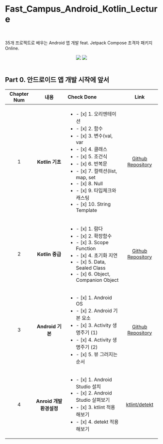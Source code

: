 # Fast_Campus_Android_Kotlin_Lecture
</br>

35개 프로젝트로 배우는 Android 앱 개발 feat. Jetpack Compose 초격차 패키지 Online.
</br>

<div align = "center">
<img src="https://img.shields.io/badge/Kotlin-7F52FF?style=flat&logo=Kotlin&logoColor=white"/>
<img src="https://img.shields.io/badge/Android-3DDC84?style=flat&logo=Android&logoColor=white"/>
</div>
</br>

## Part 0. 안드로이드 앱 개발 시작에 앞서

  |Chapter Num|내용|Check Done|Link|
  |:---:|:---:|:---|:---:|
  |1|**Kotlin 기초**|<ul><li>- [x] 1. 오리엔테이션 </li><li>- [x] 2. 함수 </li><li>- [x] 3. 변수(val, var </li><li>- [x] 4. 클래스 </li><li>- [x] 5. 조건식 </li><li>- [x] 6. 반복문 </li><li>- [x] 7. 컬렉션(list, map, set </li><li>- [x] 8. Null </li><li>- [x] 9. 타입체크와 캐스팅 </li><li>- [x] 10. String Template</li></ul>|[Github Repository](Chapter0/app/src/main/java/com/example/android_kotlin_lecture/Chapter_01)|
  |2|**Kotlin 중급**|<ul><li>- [x] 1. 람다 </li><li>- [x] 2. 확장함수 </li><li>- [x] 3. Scope Function </li><li>- [x] 4. 초기화 지연 </li><li>- [x] 5. Data, Sealed Class </li><li>- [x] 6. Object, Companion Object</li></ul>|[Github Repository](Chapter0/app/src/main/java/com/example/android_kotlin_lecture/Chapter_02)|
  |3|**Android 기본**|<ul><li>- [x] 1. Android OS </li><li>- [x] 2. Android 기본 요소 </li><li>- [x] 3. Activity 생명주기 (1) </li><li>- [x] 4. Activity 생명주기 (2) </li><li>- [x] 5. 뷰 그러지는 순서 </li></ul>|[Github Repository](Android_Basic)|
  |4|**Anroid 개발 환경설정**|<ul><li>- [x] 1. Android Studio 설치 </li><li>- [x] 2. Android Studio 살펴보기 </li><li>- [x] 3. ktlint 적용해보기 </li><li>- [x] 4. detekt 적용해보기</li></ul>| [ktlint/detekt](Anroid_개발환경설정/ktlint_detekt.md) |
  
</br>
<!-- 
## Part 1. 안드로이드 기본
<details>
  <summary> To Do List </summary>
  
  |Chapter Num|내용|Check Done|Link|
  |:---:|:---:|:---|:---:|
  |1|**오리엔테이션**|<ul><li>- [ ] 1. 오리엔테이션 </li></ul>| ❌ |
  |2|**숫자세기 앱**|<ul><li>- [ ] 1. 개요 및 학습목표 </li><li>- [ ] 2. 프로젝트 셋팅 </li><li>- [ ] 3. 숫자세기 UI 그리기 (1) </li><li>- [ ] 4. 숫자세기 UI 그리기 (2) </li><li>- [ ] 5. 유저 입력값 받아오기 </li><li>- [ ] 6. 숫자세기 기능 구현 </li><li>- [ ] 7. 복습 및 한걸음 더 </li></ul>| [Github Repository](app/src/main/java/com/example/android_kotlin_lecture/Chapter_01)|
  |3|**단위 변환기 앱**|<ul><li>- [ ] 1. 개요 및 학습 목표 </li><li>- [ ] 2. 길이변환 UI 그리기 (1) </li><li>- [ ] 3. 길이변환 UI 그리기 (2) </li><li>- [ ] 4. UI 요소 가져오기 </li><li>- [ ] 5. 단위변환 기능 구현 </li><li>- [ ] 6. 화면전환 시 데이터 유지 </li><li>- [ ] 7. 복습 및 한걸음 더 </li></ul>|[Github Repository](app/src/main/java/com/example/android_kotlin_lecture/Chapter_01)|
  |4|**응급 의료정보 앱**|<ul><li>- [ ] 1. 개요 및 학습 목표 </li><li>- [ ] 2. 응급의료 정보 UI 그리기 (1) </li><li>- [ ] 3. 화면 전환하기 </li><li>- [ ] 4. 응급의료 정보 UI 그리기 (2) </li><li>- [ ] 5. 응급의료 정보 UI 그리기 (3) </li><li>- [ ] 6. 데이터 저장하고 불러오기 </li><li>- [ ] 7. 데이터 삭제하기 </li><li>- [ ] 8. 전화 앱 실행하기 </li><li>- [ ] 9. 복습 및 한걸음 더</li></ul>|[Github Repository](app/src/main/java/com/example/android_kotlin_lecture/Chapter_01)|
  |5|**계산기 앱**|<ul><li>- [ ] 1. 개요 및 학습 목표 </li><li>- [ ] 2. 계산기 UI 그리기 </li><li>- [ ] 3. 계산 기능 구현하기 (1) </li><li>- [ ] 4. 계산 기능 구현하기 (2) </li><li>- [ ] 5. 계산기 UI 꾸미기 </li><li>- [ ] 6. 복습 및 한걸음 더 </li></ul>|[Github Repository](app/src/main/java/com/example/android_kotlin_lecture/Chapter_01)|
  |6|**스톱워치 앱**|<ul><li>- [ ] 1. 개요 및 학습 목표 </li><li>- [ ] 2. 스톱워치 UI 그리기 (1) </li><li>- [ ] 3. 스톱워치 기능 구현 (1) </li><li>- [ ] 4. 안드로이드 스레드 </li><li>- [ ] 5. 스톱워치 기능 구현 (2) </li><li>- [ ] 6. 스톱워치 UI 그리기 (2) </li><li>- [ ] 7. 스톱워치 기능 구현 (3) </li><li>- [ ] 8. 복습 및 한걸음 더 </li></ul>|[Github Repository](app/src/main/java/com/example/android_kotlin_lecture/Chapter_01)|
  |7|**단어장 앱**|<ul><li>- [ ] 1. 개요 및 학습 목표 </li><li>- [ ] 2. 단어장 UI 그리기 (1) </li><li>- [ ] 3. 단어장 UI 그리기 (2) </li><li>- [ ] 4. 단어장 UI 그리기 (3) </li><li>- [ ] 5. 단어장 기능 구현하기 (1) - 저장 </li><li>- [ ] 6. 단어장 기능 구현하기 (2) - 읽기, 삭제 </li><li>- [ ] 7. 단어장 기능 구현하기 (3) - 수정 </li><li>- [ ] 8. 단어장 UI 그리기 (4) </li><li>- [ ] 9. 복습 및 한걸음 더 </li></ul>|[Github Repository](app/src/main/java/com/example/android_kotlin_lecture/Chapter_01)|
  |8|**나만의 액자**|<ul><li>- [ ] 1. 개요 및 학습 목표 </li><li>- [ ] 2. 권한 가져오기 </li><li>- [ ] 3. 갤러리에서 이미지 불러오기 </li><li>- [ ] 4. 액자 UI 그리기 (1) </li><li>- [ ] 5. 액자 UI 그리기 (2) </li><li>- [ ] 6. 액자 UI 그리기 (3) </li><li>- [ ] 7. 액자 UI 그리기 (4) </li><li>- [ ] 8. 복습 및 한걸음 더 </li></ul>|[Github Repository](app/src/main/java/com/example/android_kotlin_lecture/Chapter_01)|
  |9|**음악재생 앱**|<ul><li>- [ ] 1. 개요 및 학습 목표 </li><li>- [ ] 2. MediaPlayer로 음원재생 (1) </li><li>- [ ] 3. MediaPlayer로 음원재생 (2) </li><li>- [ ] 4. MediaPlayer로 음원재생 (3) </li><li>- [ ] 5. 디바이스 이벤트 알림 </li><li>- [ ] 6. 복습 및 한걸음 더 </li></ul>|[Github Repository](app/src/main/java/com/example/android_kotlin_lecture/Chapter_01)|

</details>

</br>

## Part 2. 개발의 퀄리티를 높이는 라이브러리의 활용
<details>
  <summary> To Do List </summary>

  |Chapter Num|내용|Check Done|Link|
  |:---:|:---:|:---|:---:|
  |1|**웹툰 앱**|<ul><li>- [ ] 1. 인트로 (개요 및 학습목표) </li><li>- [ ] 2. WebView 사용해보기 </li><li>- [ ] 3. Fragment 사용해보기 </li><li>- [ ] 4. 기본 UI 구성하기 </li><li>- [ ] 5. WebView Tab으로 구성하기 </li><li>- [ ] 6. 마지막 회차 저장하기 </li><li>- [ ] 7. 완성도 높이기 </li></ul>|[Github Repository](app/src/main/java/com/example/android_kotlin_lecture/Chapter_01)|
  |2|**녹읍기 앱**|<ul><li>- [ ] 1. 인트로 (개요 및 학습목표) </li><li>- [ ] 2. 기본 UI 구성하기 </li><li>- [ ] 3. 권한 요청하기 </li><li>- [ ] 4. 녹음 기능 구현하기 </li><li>- [ ] 5. 재생 기능 구현하기 </li><li>- [ ] 6. 녹음 파형 그리기 (1) </li><li>- [ ] 7. 녹음 파형 그리기 (2) </li><li>- [ ] 8. 완성도 높이기 </li></ul>|[Github Repository](app/src/main/java/com/example/android_kotlin_lecture/Chapter_01)|
  |3|**오늘의 공지**|<ul><li>- [ ] 1. 인트로 (개요 및 학습목표) </li><li>- [ ] 2. SocketServer를 이용하여 간단한 소캣 서버 구현해보기 (1) </li><li>- [ ] 3. SocketServer를 이용하여 간단한 소켓 서버 구현해보기 </li><li>- [ ] 4. Sockt을 활용하여 Client 앱 만들기 </li><li>- [ ] 5. OKHttp를 이용하여 Client 앱 만들기 </li><li>- [ ] 6. 클라이언트 앱 UI 그리기 </li><li>- [ ] 7. 완성도 높이기 </li></ul>|[Github Repository](app/src/main/java/com/example/android_kotlin_lecture/Chapter_01)|
  |4|**깃헙 레포지토리 조회**|<ul><li>- [ ] 1. 인트로 (개요 및 학습목표) </li><li>- [ ] 2. 깃허므 API 소개 및 토큰 발급하기 </li><li>- [ ] 3. 사용할 API 살펴보기 </li><li>- [ ] 4. Retrofit을 이용해 서버 데이터 불러오기 (1) </li><li>- [ ] 5. Retrofit을 이용해 서버 데이터 불러오기 (2) </li><li>- [ ] 6. 유저 불러오기 검색 화면 구현하기 (1) </li><li>- [ ] 7. 유저 불러오기 검색 화면 구현하기 (2) </li><li>- [ ] 8. 레포지토리 조회 화면 구현하기 (1) </li><li>- [ ] 9. 레포지토리 조회 화면 구현하기 (2) </li><li>- [ ] 10. 완성도 높이기 </li></ul>|[Github Repository](app/src/main/java/com/example/android_kotlin_lecture/Chapter_01)|
  |5|**뉴스 앱**|<ul><li>- [ ] 1. 인트로 (개요 및 학습목표) </li><li>- [ ] 2. 사용할 API 살펴보기 </li><li>- [ ] 3. 서버 데이터 불러오기 </li><li>- [ ] 4. 뉴스 리스트 UI 만들기 (1) </li><li>- [ ] 5. 뉴스 리스트 UI 만들기 (2) </li><li>- [ ] 6. 상단 탭 구조로 만들기 </li><li>- [ ] 7. 검색 기능 넣어보기 </li><li>- [ ] 8. 상세 페이지 UI 만들기 </li><li>- [ ] 9. 완성도 높이기 </li></ul>|[Github Repository](app/src/main/java/com/example/android_kotlin_lecture/Chapter_01)|
  |6|**채팅 앱**|<ul><li>- [ ] 1. 인트로 (개요 및 학습목표) </li><li>- [ ] 2. Firebase 환경설정하기 </li><li>- [ ] 3. 로그인 화면 UI 그리기 </li><li>- [ ] 4. 사용자 목록 화면 그리기 </li><li>- [ ] 5. 채팅 목록 화면 그리기 </li><li>- [ ] 6. Firebase Realtime Database를 활용하여 DB 구조 구상하기 </li><li>- [ ] 7. 사용자 목록과 채팅 목록 DB에서 불러오기 (1) </li><li>- [ ] 8. 사용자 목록과 채팅 목록 DB에서 불러오기 (2) </li><li>- [ ] 9. 채팅 화면 그리기 </li><li>- [ ] 10. 채팅 기능 구현하기 </li><li>- [ ] 11. 채팅 알림 수신하기 </li><li>- [ ] 12. 채팅 알림 송신하기 </li><li>- [ ] 13. 완성도 높이기 </li></ul>|[Github Repository](app/src/main/java/com/example/android_kotlin_lecture/Chapter_01)|
  |7|**날씨 앱**|<ul><li>- [ ] 1. 인트로 (개요 및 학습목표) </li><li>- [ ] 2. 공공 Open API 소개 및 살펴보기 </li><li>- [ ] 3. 사용자 위치 정보 불러오기 </li><li>- [ ] 4. 날씨 정보 불러오기 (1) </li><li>- [ ] 5. 날씨 정보 불러오기 (2) </li><li>- [ ] 6. 위치 데이터 저장하기 </li><li>- [ ] 7. 위치 데이터 불러오기 </li><li>- [ ] 8. 현위치 날씨 정보 불러오기 </li><li>- [ ] 9. 현위치 날씨 정보 표시하기 </li><li>- [ ] 10. 날씨 위젯 만들기 (1) </li><li>- [ ] 11. 날시 위젯 만들기 (2) </li><li>- [ ] 12. 날씨 위젯 갱신하기 </li><li>- [ ] 13 완성도 높이기 </li></ul>|[Github Repository](app/src/main/java/com/example/android_kotlin_lecture/Chapter_01)|
  |8|**대동맛집도**|<ul><li>- [ ] 1. 인트로 (개요 및 학습목표) </li><li>- [ ] 2. 네이버 지도 사용 설정하기 </li><li>- [ ] 3. 네이버지도 사용해보기 </li><li>- [ ] 4. 서버에서 맛집 목록 가져오기 </li><li>- [ ] 5. 지도 위에 BottomSheetDialog 띄우기 </li><li>- [ ] 6. 완성도 높이기 </li></ul>|[Github Repository](app/src/main/java/com/example/android_kotlin_lecture/Chapter_01)|
  |9|**젠리**|<ul><li>- [ ] 1. 인트로 (개요 및 학습목표) </li><li>- [ ] 2. 카카오톡 로그인 구현하기 </li><li>- [ ] 3. Firebase 설정하기 </li><li>- [ ] 4. Google Map 사용 설정하기 </li><li>- [ ] 5. Google Map 사용하기 </li><li>- [ ] 6. 지도에 현재 위치 표시하기 </li><li>- [ ] 7. 사용자 위치정보 저장하기 </li><li>- [ ] 8. 다른 사용자에게 리액션 보내기 (1) </li><li>- [ ] 9. 다른 사용자에게 리액션 보내기 (2) </li><li>- [ ] 10. 완성도 높이기 </li></ul>|[Github Repository](app/src/main/java/com/example/android_kotlin_lecture/Chapter_01)|
  |10|**내일의집**|<ul><li>- [ ] 1. 인트로 (개요 및 학습목표) </li><li>- [ ] 2. Firebase DB 구조 구상하기 </li><li>- [ ] 3. Firebase를 활용하여 이메일 로그인 구현하기 </li><li>- [ ] 4. 메인 Tab UI 구성하기 </li><li>- [ ] 5. Firebase에서 사진 목록 가져오기 </li><li>- [ ] 6. 로컬 갤러리에서 사진 가져오기 </li><li>- [ ] 7. 글쓰기 페이지 구현하기 </li><li>- [ ] 8. Firebase Storage에 사진 업로드하기 </li><li>- [ ] 9. 글 상세 페이지 구현하기 </li><li>- [ ] 10. 홈 화면 구현하기 (1) </li><li>- [ ] 11. 홈 화면 구현하기 (2) </li><li>- [ ] 12. 완성도 높이기 </li></ul>|[Github Repository](app/src/main/java/com/example/android_kotlin_lecture/Chapter_01)|
  |11|**별다방커피**|<ul><li>- [ ] 1. 인트로 (개요 및 학습목표) </li><li>- [ ] 2. 메인 탭 구조 구성하기 </li><li>- [ ] 3. 홈 화면 recyclerview 구조 구성하기 </li><li>- [ ] 4. 홈 화면 모션 애니메이션 구현하기 (1) </li><li>- [ ] 5. 홈 화면 모션 애니메이션 구현하기 (2) </li><li>- [ ] 6. 홈 화면 UI 완성하기 </li><li>- [ ] 7. 주문페이지 플로우 구현하기 (1) </li><li>- [ ] 8. 주문페이지 플로우 구현하기 (2) </li><li>- [ ] 9. 주문페이지 플로우 구현하기 (3) </li><li>- [ ] 10. 완성도 높이기 </li></ul>|[Github Repository](app/src/main/java/com/example/android_kotlin_lecture/Chapter_01)|
  |12|**Youtube**|<ul><li>- [ ] 1. 인트로 (개요 및 학습목표) </li><li>- [ ] 2. 영상 목록 API 구상하기 </li><li>- [ ] 3. 홈 화면 UI 만들기 </li><li>- [ ] 4. 영상 화면 UI 만들기 </li><li>- [ ] 5. 영상 화면과 목록 화면 연결하기 </li><li>- [ ] 6. ExoPlayer를 이용해 동영상 재생하기 (1) </li><li>- [ ] 7. ExoPlayer를 이용해 동영상 재생하기 (2) </li><li>- [ ] 8. ExoPlayer를 이용해 동영상 재생하기 (3) </li><li>- [ ] 9. 추가 기능 구현하기 </li><li>- [ ] 10. 마무리하기 </li></ul>|[Github Repository](app/src/main/java/com/example/android_kotlin_lecture/Chapter_01)|

</details>

</br>

## Part 3. 복잡한 요구사항 대응과 유지보수가 용이한 아키텍처
<details>
  <summary> To Do List </summary>

  |Chapter Num|내용|Check Done|Link|
  |:---:|:---:|:---|:---:|
  |1|**Kotlin 기초**|<ul><li>- [ ] 오리엔테이션 </li></ul>| ❌ |
  |2|**얼굴 인식 서비스**|<ul><li>- [ ] 1. 개요 및 학습목표 </li><li>- [ ] 2. CameraX란? </li><li>- [ ] 3. Main UI 그리기 </li><li>- [ ] 4. 카메라 권한 받기 구현 </li><li>- [ ] 5. 카메라 모듈 구성 </li><li>- [ ] 6. 얼굴 인식 모듈 구현 1 </li><li>- [ ] 7. 얼굴 인식 모듈 구현 2 </li><li>- [ ] 8. 얼굴 인식 모듈 연동 </li><li>- [ ] 9. 얼굴형 Mask Custom UI 그리기 1 </li><li>- [ ] 10. 얼굴형 Mask Custom UI 그리기 2 </li><li>- [ ] 11. 그린 선따라 프로그래스바를 움직이려면 어떻게 해야 하나? </li></ul>|[Github Repository](app/src/main/java/com/example/android_kotlin_lecture/Chapter_01)|
  |3|**금융 서비스(보안 키패드 / 휴대폰 인증)**|<ul><li> - [ ] 1. 개요 및 학습목표 </li><li>- [ ] 2. 보안키패드 - Shuffle키패드 만들기 1 </li><li>- [ ] 3. 보안키패드 Shuffle키패드 만들기 2 </li><li>- [ ] 3. 보안키패드 - UI 구성 1 </li><li>- [ ] 4. 보안키패드 - UI 구성 2 </li><li>- [ ] 5. 보안키패드 - 데이터 무결성 체크 </li><li>- [ ] 6. 휴대폰 본인인증 UI 구성 (정보 입력) </li><li>- [ ] 7. 휴대폰 본인인증 데이터 무결성 체크 </li><li>- [ ] 8. 휴대폰 본인인증 UI 화면 구성 (인증번호 입력) </li><li>- [ ] 9. 인증번호 자동입력하려면 어떻게 해야할까? </li></ul>|[Github Repository](app/src/main/java/com/example/android_kotlin_lecture/Chapter_01)|
  |4|**월렛 서비스**|<ul><li>- [ ] 1. 개요 및 학습목표 </li><li>- [ ] 2. MotionLayout이란? </li><li>- [ ] 3. 카드 모음 UI 그리기 1 </li><li>- [ ] 4. 카드 모음 UI 그리기 2 </li><li>- [ ] 5. 카드 상세 UI 그리기 1 </li><li>- [ ] 6. 카드 상세 UI 그리기 2 </li><li>- [ ] 7. 카드 상세 UI 그리기 3 </li><li>- [ ] 8. 상세화면 데이터 연결하기 </li></ul>|[Github Repository](app/src/main/java/com/example/android_kotlin_lecture/Chapter_01)|
  |5|**이미지 추출 앱**|<ul><li>- [ ] 1. 개요 및 학습목표 </li><li>- [ ] 2. MVC 패턴 소개 </li><li>- [ ] 3. MVC 패턴 적용하기 </li><li>- [ ] 4. MVP 패턴 소개 </li><li>- [ ] 5. MVP 패턴 적용하기 </li><li>- [ ] 6. MVVM 패턴 소개 </li><li>- [ ] 7. MVVM 패턴 적용하기 </li><li>- [ ] 8. MVI 패턴 소개 </li><li>- [ ] 9. MVI 패턴 적용하기 </li></ul>|[Github Repository](app/src/main/java/com/example/android_kotlin_lecture/Chapter_01)|
  |6|**미디이 검색 앱**|<ul><li>- [ ] 1. 개요 및 학습목표 </li><li>- [ ] 2. 검색 UI 그리기 1 </li><li>- [ ] 3. 검색 UI 그리기 2 </li><li>- [ ] 4. 검색 UI 그리기 3 </li><li>- [ ] 5. 검색 UI 그리기 4 </li><li>- [ ] 6. 키워드 검색 입력 받기 </li><li>- [ ] 7. 미디어 API 연결하기 </li><li>- [ ] 8. 데이터 출력하기 </li><li>- [ ] 9. 즐겨찾기 기능 구현하기 </li><li>- [ ] 10. Test code 작성 </li></ul>|[Github Repository](app/src/main/java/com/example/android_kotlin_lecture/Chapter_01)|
  |7|**쇼핑몰 앱 - 복잡한 List 구성하기**|<ul><li>- [ ] 1. 개요 및 학습목표 </li><li>- [ ] 2.List Item을 동적으로 서버로부터 받아와서 그려주려면 어떻게 해야하나? </li><li>- [ ] 3. Hilt란? </li><li>- [ ] 4. Hilt 적용하기 </li><li>- [ ] 5. 화면 구성하기 1 </li><li>- [ ] 6. 화면 구성하기 2 </li><li>- [ ] 7. 화면 구성하기 3 </li><li>- [ ] 8. 화면 구성하기 4 </li><li>- [ ] 9. Coroutine이란? </li><li>- [ ] 10. Flow란? </li><li>- [ ] 11. Paging3이란? </li><li>- [ ] 12. API 호출하기 1 </li><li>- [ ] 13. API 호출하기 2 </li><li>- [ ] 14. 페이징 처리하기 </li><li>- [ ] 15. 리스트 출력하기 </li></ul>|[Github Repository](app/src/main/java/com/example/android_kotlin_lecture/Chapter_01)|
  |8|**Todo 앱**|<ul><li>- [ ] 1. 개요 및 학습목표 </li><li>- [ ] 2. Room이란? </li><li>- [ ] 3. 화면 구성하기 1 </li><li>- [ ] 4. 화면 구성하기 2 </li><li>- [ ] 5. Room 연결 </li><li>- [ ] 6. 입력 구현하기 </li><li>- [ ] 7. 리스트 구현하기 </li><li>- [ ] 8. 데이터 수정 구현하기 </li><li>- [ ] 9. 데이터 삭제 구현하기 </li><li>- [ ] 10. 디자인 가이드가 변경되면 한번에 적용하는 방법이 있나? </li><li>- [ ] 11. 테마 적용하기 1 </li><li>- [ ] 12. 테마 적용하지 2 </li><li>- [ ] 13. 테마 적용하기 3 </li></ul>|[Github Repository](app/src/main/java/com/example/android_kotlin_lecture/Chapter_01)|
  |9|**Blind 앱**|<ul><li>- [ ] 1. 개요 및 학습목표 </li><li>- [ ] 2. 클린 아키텍처의 이해 1 </li><li>- [ ] 3. 클린 아키텍처의 이해 2 </li><li>- [ ] 4. DI 적용하기 </li><li>- [ ] 5. Room 적용하기 </li><li>- [ ] 6. 리스트 화면 구성하기 1 </li><li>- [ ] 7. 리스트 화면 구성하기 2 </li><li>- [ ] 8. 상세 화면 구성하기 1 </li><li>- [ ] 9. 상세 화면 구성하기 2 </li><li>- [ ] 10. 데이터 연결 1-1 : 입력 </li><li>- [ ] 11. 데이터 연결 1-2 : 입력 </li><li>- [ ] 12. 데이터 연결 2-1 : 수정 </li><li>- [ ] 13. 데이터 연결 2-2 : 수정 </li><li>- [ ] 14. 데이터 연결 3-1 : 조회 </li><li>- [ ] 15. 데이터 연결 3-2 : 조회 </li><li>- [ ] 16. 데이터 연결 4-1 : 삭제 </li><li>- [ ] 17. 데이터 연결 4-2 : 삭제 </li><li>- [ ] 18. 네트워크가 없는 상황에서는 어떻게 처리하나? </li><li>- [ ] 19. 글쓰기 페이지 구현하기 </li></ul>|[Github Repository](app/src/main/java/com/example/android_kotlin_lecture/Chapter_01)|

</details>

</br>

## Part 4. Jetpack Compose
<details>
  <summary> To Do List </summary>

  |Chapter Num|내용|Check Done|Link|
  |:---:|:---:|:---|:---:|
  |1|**오리엔테이션**|<ul><li>- [ ] 오리엔테이션 </li></ul>| ❌ |
  |2|**Compose 기초**|<ul><li>- [ ] 1. Jetpack Compose란 (1) </li><li>- [ ] 2. Jetpack Compose란 (2) </li><li>- [ ] 3. Compose 활용 사례 </li><li>- [ ] 4. 선언형 UI란 </li></ul>|[Github Repository](app/src/main/java/com/example/android_kotlin_lecture/Chapter_01)|
  |3|**Compose 콤포넌트**|<ul><li>- [ ] 1. 인트로 </li><li>- [ ] 2. Text </li><li>- [ ] 3. Button </li><li>- [ ] 4. Modifier 소개 </li><li>- [ ] 5. Surface </li><li>- [ ] 6. Box </li><li>- [ ] 7. Row </li><li>- [ ] 8. Column </li><li>- [ ] 9. BoxWithConstraints </li><li>- [ ] 10. Image </li><li>- [ ] 11. Network Image </li><li>- [ ] 12. 프로필 카드 구현 실습 </li><li>- [ ] 13. Checkbox </li><li>- [ ] 14. TextField </li><li>- [ ] 15. TopAppBar </li><li>- [ ] 16. Slot API </li><li>- [ ] 17. Scaffold 사용 </li><li>- [ ] 18. 카탈로그 앱 구현하기 </li></ul>|[Github Repository](app/src/main/java/com/example/android_kotlin_lecture/Chapter_01)|
  |4|**Compose 활용**|<ul><li>- [ ] 1. 인트로 </li><li>- [ ] 2. Recomposition </li><li>- [ ] 3. ConstraintLayout </li><li>- [ ] 4. ConstraintLayout 활용 </li><li>- [ ] 5. Canvas </li><li>- [ ] 6. Dialog </li><li>- [ ] 7. DropDownMenu </li><li>- [ ] 8. SnackBar </li><li>- [ ] 9. BottomAppBar </li><li>- [ ] 10. State </li><li>- [ ]  11. State Hoisting </li><li>- [ ] 12. 애니메이션 </li><li>- [ ] 13. 부수효과 </li><li>- [ ] 14. TODO 앱 구현하기 </li></ul>|[Github Repository](app/src/main/java/com/example/android_kotlin_lecture/Chapter_01)|
  |5|**Compose 아키텍처**|<ul><li>- [ ] 1. 인트로 </li><li>- [ ] 2. 네비게이션 </li><li>- [ ] 3. ViewModel </li><li>- [ ] 4. LiveDate 연동 </li><li>- [ ] 5. CompositionLocal </li><li>- [ ] 6. Theme </li><li>- [ ] 7. Undifectional Data Flow </li><li>- [ ] 8. 의존성 주입 (1) </li><li>- [ ] 9. 의존성 주입 (2) </li><li>- [ ] 10. 포켓몬 앱 </li></ul>|[Github Repository](app/src/main/java/com/example/android_kotlin_lecture/Chapter_01)|


</details>

</br>

## Part 4+. Jetpack Compose 실무심화
<details>
  <summary> To Do List </summary>

  |Chapter Num|내용|Check Done|Link|
  |:---:|:---:|:---|:---:|
  |1|**오리엔테이션**|<ul><li>- [ ] 오리엔테이션 </li></ul>| ❌ |
  |2|**Compose 성능 최적화**|<ul><li>- [ ] 1. 인트로 </li><li>- [ ] 2. Compose의 수명주기 </li><li>- [ ] 3. Compose의 렌더링 </li><li>- [ ] 4. Compose Smart Recomposition </li><li>- [ ] 5. Compose Stability </li><li>- [ ] 6. Compose 성능 최적화 방법 (1) </li><li>- [ ] 7. Compose 성능 최적화 방법 (2) </li><li>- [ ] 8. 메모 앱 리팩토링 1 </li><li>- [ ] 9. 메모 앱 리팩토링 2 </li></ul>|[Github Repository](app/src/main/java/com/example/android_kotlin_lecture/Chapter_01)|
  |3|**Compose 실무활용**|<ul><li>- [ ] 1. 인트로 </li><li>- [ ] 2. 디자인 시스템 이론 </li><li>- [ ] 3. 테마 적용 </li><li>- [ ] 4. Compose 컴포넌트 개발 </li><li>- [ ] 5. Compose 화면 구성하기 - 1 </li><li>- [ ] 6. Compose 화면 구성하기 - 2 </li><li>- [ ] 7. Compose CompositionLocal 활용 </li><li>- [ ] 8. Compose BackHandler 활용 </li><li>- [ ] 9. Build Varient 활용 </li><li>- [ ] 10. Clean Architecture 적용 </li><li>- [ ] 11. MVVM 아키텍처 적용 </li><li>- [ ] 12. StateFlow 적용 </li><li>- [ ] 13. Hilt 적용 </li><li>- [ ] 14. 영화정보 앱 구현하기 </li></ul>|[Github Repository](app/src/main/java/com/example/android_kotlin_lecture/Chapter_01)|
  |4|**Compose 기반 멀티모듈 아키텍처**|<ul><li>- [ ] 1. 인트로 </li><li>- [ ] 2. 멀티모듈 아키텍처란? </li><li>- [ ] 3. Compose 기반 멀티모듈 구조짜기 </li><li>- [ ] 4. 테마 적용 </li><li>- [ ] 5. Compose 컴포넌트 개발 </li><li>- [ ] 6. Compose 화면 구성하기 - 1 </li><li>- [ ] 7. Compose 화면 구성하기 - 2 </li><li>- [ ] 8. Compose 화면 구성하기 - 3 </li><li>- [ ] 9. Clean Architecture 적용 </li><li>- [ ] 10. MVVM 아키텍처 적용 </li><li>- [ ] 11. StateFlow 적용 </li><li>- [ ] 12. 기능 모듈 레이어 구성 </li><li>- [ ] 13. 라이브러리 모듈 레이어 구성 </li><li>- [ ] 14. 앱 모듈 레이어 구성 </li><li>- [ ] 15. 디자인시스템 모듈 </li><li>- [ ] 16. 모듈간 통신 구성 </li><li>- [ ] 17. 캐치테이블 클론코딩 </li></ul>|[Github Repository](app/src/main/java/com/example/android_kotlin_lecture/Chapter_01)|
  |5|**Compose 해외취업 특강**|<ul><li>- [ ] 1. 오리엔테이션 </li><li>- [ ] 2. 강사 커리어 소개 </li><li>- [ ] 3. 해외 IT기업의 특징 </li><li>- [ ] 4. 해외 IT기업 인터뷰 프로세스 </li><li>- [ ] 5. CV / Resume Screening </li><li>- [ ] 6. Phone Screening Interview </li><li>- [ ] 7. Algorithm Coding Interview </li><li>- [ ] 8. Domain Knowledge Interview </li><li>- [ ] 9. System Design Interview </li><li>- [ ] 10. Behavioral Interview </li></ul>|[Github Repository](app/src/main/java/com/example/android_kotlin_lecture/Chapter_01)|
 
</details>

</br>

## Part 5. 개발부터 배포까지 FINAL
<details>
  <summary> To Do List </summary>

  |Chapter Num|내용|Check Done|Link|
  |:---:|:---:|:---|:---:|
  |1|**오리엔테이션**|<ul><li>- [ ] 오리엔테이션 </li></ul>| ❌ |
  |2|**쇼핑몰 앱**|<ul><li>- [ ] 1. 인트로 </li><li>- [ ] 2. 클린아키텍쳐 기반 설계하기 - 1 </li><li>- [ ] 3. 클린아키텍쳐 기반 설계하기 - 2 </li><li>- [ ] 4. Hilt 세팅하기 - 1 </li><li>- [ ] 5. Hilt 세팅하기 - 2 </li><li>- [ ] 6. Main화면 탭 구성하기 (홈, 관심, 프로필, 장바구니) </li><li>- [ ] 7. 홈화면 상단 검색바 구성하기 </li><li>- [ ] 8. 상품 정보 만들기 </li><li>- [ ] 9. 상품 정보 기반으로 mock 데이터 세팅하기 </li><li>- [ ] 10. 공용 상품 화면 만들기 </li><li>- [ ] 11. 홈 화면 상품 리스트 구성하기 - 1 </li><li>- [ ] 12. 홈 화면 상품 리스트 구성하기 - 2 </li><li>- [ ] 13. 홈 화면 배너 구성하기 - 1 </li><li>- [ ] 14. 홈 화면 배너 구성하기 - 2 </li><li>- [ ] 15. 홈 화면 가로 스크롤 화면 구성하기 </li><li>- [ ] 16. 홈 화면 랭킹 리스트 화면 구성하기 </li><li>- [ ] 17. 홈 화면 카테고리 화면 구성하기 - 1 </li><li>- [ ] 18. 홈 화면 카테고리 화면 구성하기 - 2 </li><li>- [ ] 19. 홈 화면 컴포넌트화로 리팩토링 하기 - 1 </li><li>- [ ] 20. 홈 화면 컴포넌트화로 리팩토링 하기 - 2 </li><li>- [ ] 21. 홈 화면 컴포넌트화로 리팩토링 하기 - 3 </li><li>- [ ] 22. 상품 상세화면 만들기 - 1 </li><li>- [ ] 23. 상품 상세화면 만들기 - 2 </li><li>- [ ] 24. 검색 화면 구현하기 - 1 </li><li>- [ ] 25. 검색 화면 구현하기 - 2 </li><li>- [ ] 26. 검색 화면 필터링 기능 추가 - 1 </li><li>- [ ] 27. 검색 화면 필터링 기능 추가 - 2 </li><li>- [ ] 28. 구글 로그인 연동하기 - 1 </li><li>- [ ] 29. 구글 로그인 연동하기 - 2 </li><li>- [ ] 30. 카카오 로그인 연동하기 </li><li>- [ ]  31. 좋아요 기능 구현하기 </li><li>- [ ]  32. 관심 화면 구현하기 </li><li>- [ ] 33. 장바구니 넣기 기능 구현하기 </li><li>- [ ]  34. 딥링크 구성하기 - 1 </li><li>- [ ] 35. 딥링크 구성하기 - 2 </li><li>- [ ] 36. 딥링크 구성하기 - 3 </li><li>- [ ] 37. 프로필 화면 구성하기 </li><li>- [ ] 38. 결제 내역 개발하기 - 1 </li><li>- [ ] 39. 결제 내역 개발하기 - 2 </li><li>- [ ] 40. 결제하기 기능 구현하기 </li><li>- [ ] 41. 테스트 환경 세팅하기 </li><li>- [ ] 42. 테스트 코드 작성하기 - 검색 기능 </li><li>- [ ] 43. 테스트 코드 작성하기 - 결제 </li><li>- [ ] 44. 안드로이드 프레임워크 분석툴 알아보기 </li><li>- [ ] 45. Firebase를 통해 크래시 수집하기 - 1 </li><li>- [ ] 46. Firebase를 통해 크래시 수집하기 - 2 </li><li>- [ ] 47. 플레이 스토어에 앱 출시하기 </li><li>- [ ] 48. 구글 광고 붙이기 - 1 </li><li>- [ ] 49. 구글 광고 붙이기 - 2 </li><li>- [ ] 50. 테스트 코드 작성하기 - 결제 </li></ul>|[Github Repository](app/src/main/java/com/example/android_kotlin_lecture/Chapter_01)|

</details>
-->
